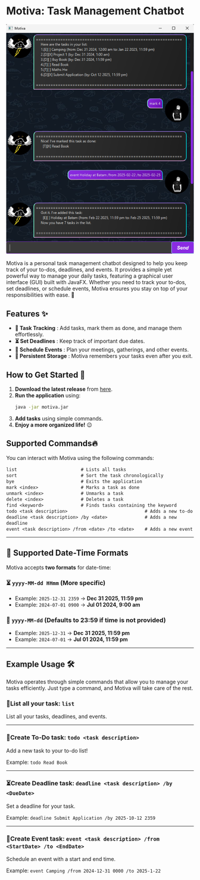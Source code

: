 # Motiva: Task Management Chatbot

<p align="center"><img src="./Ui.png" alt="Motiva UI" /></p>

Motiva is a personal task management chatbot designed to help you keep track of your to-dos, deadlines, and events. 
It provides a simple yet powerful way to manage your daily tasks, featuring a graphical user interface (GUI) 
built with JavaFX. Whether you need to track your to-dos, set deadlines, or schedule events, Motiva ensures you stay 
on top of your responsibilities with ease. 🌟

## Features ✨

- **📌 Task Tracking** : Add tasks, mark them as done, and manage them effortlessly.
- **⏳ Set Deadlines** : Keep track of important due dates.
- **📅 Schedule Events** : Plan your meetings, gatherings, and other events.
- **💾 Persistent Storage** : Motiva remembers your tasks even after you exit.

## How to Get Started 🚀

1. **Download the latest release** from [here](https://github.com/TheEnd-alr-taken/ip/releases).
2. **Run the application** using:
   ```sh
   java -jar motiva.jar
   ```
3. **Add tasks** using simple commands.
4. **Enjoy a more organized life!** 😉

## Supported Commands🔥

You can interact with Motiva using the following commands:

```
list                 	    # Lists all tasks
sort                        # Sort the task chronologically
bye                         # Exits the application
mark <index>                # Marks a task as done
unmark <index>              # Unmarks a task
delete <index>              # Deletes a task
find <keyword>              # Finds tasks containing the keyword
todo <task description>                             # Adds a new to-do
deadline <task description> /by <date>              # Adds a new deadline
event <task description> /from <date> /to <date>    # Adds a new event
```
---
## 📆 Supported Date-Time Formats

Motiva accepts **two formats** for date-time:

### ⏳ `yyyy-MM-dd HHmm` (More specific)
- Example: `2025-12-31 2359` → **Dec 31 2025, 11:59 pm**
- Example: `2024-07-01 0900` → **Jul 01 2024, 9:00 am**

### 📅 `yyyy-MM-dd` (Defaults to 23:59 if time is not provided)
- Example: `2025-12-31` → **Dec 31 2025, 11:59 pm**
- Example: `2024-07-01` → **Jul 01 2024, 11:59 pm**

---

## Example Usage 🛠️

Motiva operates through simple commands that allow you to manage your tasks efficiently. 
Just type a command, and Motiva will take care of the rest.

### 📜List all your task: `list`
List all your tasks, deadlines, and events.

---
### 📝Create To-Do task: `todo <task description>`
Add a new task to your to-do list! 

Example: `todo Read Book`

---
### ⏳Create Deadline task: `deadline <task description> /by <DueDate>`
Set a deadline for your task.

Example: `deadline Submit Application /by 2025-10-12 2359`

---
### 📅Create Event task: `event <task description> /from <StartDate> /to <EndDate>`
Schedule an event with a start and end time.

Example: `event Camping /from 2024-12-31 0000 /to 2025-1-22`


